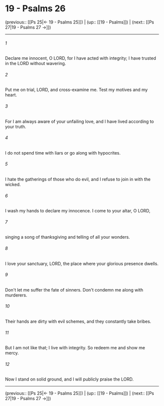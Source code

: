 # 19 - Psalms 26

(previous:: [[Ps 25|← 19 - Psalms 25]]) | (up:: [[19 - Psalms]]) | (next:: [[Ps 27|19 - Psalms 27 →]])

***


###### 1 
Declare me innocent, O LORD, for I have acted with integrity; I have trusted in the LORD without wavering. 

###### 2 
Put me on trial, LORD, and cross-examine me. Test my motives and my heart. 

###### 3 
For I am always aware of your unfailing love, and I have lived according to your truth. 

###### 4 
I do not spend time with liars or go along with hypocrites. 

###### 5 
I hate the gatherings of those who do evil, and I refuse to join in with the wicked. 

###### 6 
I wash my hands to declare my innocence. I come to your altar, O LORD, 

###### 7 
singing a song of thanksgiving and telling of all your wonders. 

###### 8 
I love your sanctuary, LORD, the place where your glorious presence dwells. 

###### 9 
Don't let me suffer the fate of sinners. Don't condemn me along with murderers. 

###### 10 
Their hands are dirty with evil schemes, and they constantly take bribes. 

###### 11 
But I am not like that; I live with integrity. So redeem me and show me mercy. 

###### 12 
Now I stand on solid ground, and I will publicly praise the LORD.

***

(previous:: [[Ps 25|← 19 - Psalms 25]]) | (up:: [[19 - Psalms]]) | (next:: [[Ps 27|19 - Psalms 27 →]])
